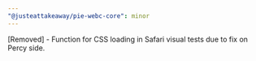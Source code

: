 ```yaml
---
"@justeattakeaway/pie-webc-core": minor
---
```


[Removed] - Function for CSS loading in Safari visual tests due to fix on Percy side.
